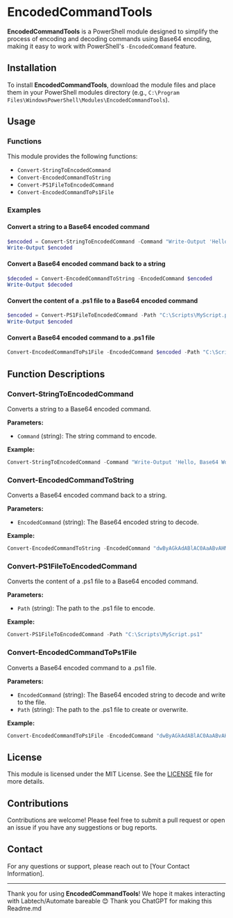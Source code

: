 # EncodedCommandTools

**EncodedCommandTools** is a PowerShell module designed to simplify the process of encoding and decoding commands using Base64 encoding, making it easy to work with PowerShell's `-EncodedCommand` feature.

## Installation

To install **EncodedCommandTools**, download the module files and place them in your PowerShell modules directory (e.g., `C:\Program Files\WindowsPowerShell\Modules\EncodedCommandTools`).

## Usage

### Functions

This module provides the following functions:

- `Convert-StringToEncodedCommand`
- `Convert-EncodedCommandToString`
- `Convert-PS1FileToEncodedCommand`
- `Convert-EncodedCommandToPs1File`

### Examples

#### Convert a string to a Base64 encoded command

```powershell
$encoded = Convert-StringToEncodedCommand -Command "Write-Output 'Hello, Base64 World!'"
Write-Output $encoded
```

#### Convert a Base64 encoded command back to a string

```powershell
$decoded = Convert-EncodedCommandToString -EncodedCommand $encoded
Write-Output $decoded
```

#### Convert the content of a .ps1 file to a Base64 encoded command

```powershell
$encoded = Convert-PS1FileToEncodedCommand -Path "C:\Scripts\MyScript.ps1"
Write-Output $encoded
```

#### Convert a Base64 encoded command to a .ps1 file

```powershell
Convert-EncodedCommandToPs1File -EncodedCommand $encoded -Path "C:\Scripts\MyDecodedScript.ps1"
```

## Function Descriptions

### Convert-StringToEncodedCommand

Converts a string to a Base64 encoded command.

**Parameters:**
- `Command` (string): The string command to encode.

**Example:**
```powershell
Convert-StringToEncodedCommand -Command "Write-Output 'Hello, Base64 World!'"
```

### Convert-EncodedCommandToString

Converts a Base64 encoded command back to a string.

**Parameters:**
- `EncodedCommand` (string): The Base64 encoded string to decode.

**Example:**
```powershell
Convert-EncodedCommandToString -EncodedCommand "dwByAGkAdABlAC0AaABvAHMAdAAgACIAQgBpAHIAZABzAGEAcgBlAG4AdAByAGUAYQBsACIA"
```

### Convert-PS1FileToEncodedCommand

Converts the content of a .ps1 file to a Base64 encoded command.

**Parameters:**
- `Path` (string): The path to the .ps1 file to encode.

**Example:**
```powershell
Convert-PS1FileToEncodedCommand -Path "C:\Scripts\MyScript.ps1"
```

### Convert-EncodedCommandToPs1File

Converts a Base64 encoded command to a .ps1 file.

**Parameters:**
- `EncodedCommand` (string): The Base64 encoded string to decode and write to the file.
- `Path` (string): The path to the .ps1 file to create or overwrite.

**Example:**
```powershell
Convert-EncodedCommandToPs1File -EncodedCommand "dwByAGkAdABlAC0AaABvAHMAdAAgACIAQgBpAHIAZABzAGEAcgBlAG4AdAByAGUAYQBsACIA" -Path "C:\Scripts\MyDecodedScript.ps1"
```

## License

This module is licensed under the MIT License. See the [LICENSE](./LICENSE) file for more details.

## Contributions

Contributions are welcome! Please feel free to submit a pull request or open an issue if you have any suggestions or bug reports.

## Contact

For any questions or support, please reach out to [Your Contact Information].

---

Thank you for using **EncodedCommandTools**! We hope it makes interacting with Labtech/Automate bareable 😊 Thank you ChatGPT for making this Readme.md
